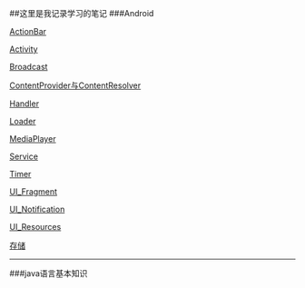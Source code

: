 ##这里是我记录学习的笔记
###Android

[ActionBar](./ActionBar "ActionBar")

[Activity](./Activity "Activity")

[Broadcast](./Broadcast)

[ContentProvider与ContentResolver](./ContentProvider与ContentResolver)

[Handler](./Handler)

[Loader](./Loader)

[MediaPlayer](./MediaPlayer)

[Service](./Service)

[Timer](./Timer)

[UI_Fragment](./UI_Fragment)

[UI_Notification](./UI_Notification)

[UI_Resources](./UI_Resources)

[存储](./存储)

---
###java语言基本知识

